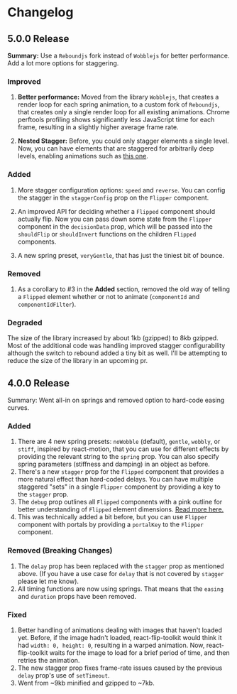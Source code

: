 # Changelog

## 5.0.0 Release

**Summary:** Use a `Reboundjs` fork instead of `Wobblejs` for better performance. Add a lot more options for staggering.

### Improved

1. **Better performance:** Moved from the library `Wobblejs`, that creates a render loop for each spring animation, to a custom fork of `Reboundjs`, that creates only a single render loop for all existing animations. Chrome perftools profiling shows significantly less JavaScript time for each frame, resulting in a slightly higher average frame rate.

2. **Nested Stagger:** Before, you could only stagger elements a single level. Now, you can have elements that are staggered for arbitrarily deep levels, enabling animations such as [this one](https://react-flip-toolkit-demos.surge.sh/staggered-list).

### Added

1. More stagger configuration options: `speed` and `reverse`. You can config the stagger in the `staggerConfig` prop on the `Flipper` component.

2. An improved API for deciding whether a `Flipped` component should actually flip. Now you can pass down some state from the `Flipper` component in the `decisionData` prop, which will be passed into the `shouldFlip` or `shouldInvert` functions on the children `Flipped` components.

3. A new spring preset, `veryGentle`, that has just the tiniest bit of bounce.

### Removed

1. As a corollary to #3 in the **Added** section, removed the old way of telling a `Flipped` element whether or not to animate (`componentId` and `componentIdFilter`).

### Degraded

The size of the library increased by about 1kb (gzipped) to 8kb gzipped. Most of the additional code was handling improved stagger configurability although the switch to rebound added a tiny bit as well. I'll be attempting to reduce the size of the library in an upcoming pr.

## 4.0.0 Release

Summary: Went all-in on springs and removed option to hard-code easing curves.

### Added

1.  There are 4 new spring presets: `noWobble` (default), `gentle`, `wobbly`, or `stiff`, inspired by react-motion, that you can use for different effects by providing the relevant string to the `spring` prop. You can also specify spring parameters (stiffness and damping) in an object as before.
2.  There's a new `stagger` prop for the `Flipped` component that provides a more natural effect than hard-coded delays. You can have multiple staggered "sets" in a single `Flipper` component by providing a key to the `stagger` prop.
3.  The `debug` prop outlines all `Flipped` components with a pink outline for better understanding of `Flipped` element dimensions. [Read more here.](./README.md#troubleshooting)
4.  This was technically added a bit before, but you can use `Flipper` component with portals by providing a `portalKey` to the `Flipper` component.

### Removed (Breaking Changes)

1.  The `delay` prop has been replaced with the `stagger` prop as mentioned above. (If you have a use case for `delay` that is not covered by `stagger` please let me know).
2.  All timing functions are now using springs. That means that the `easing` and `duration` props have been removed.

### Fixed

1.  Better handling of animations dealing with images that haven't loaded yet. Before, if the image hadn't loaded, react-flip-toolkit would think it had `width: 0, height: 0`, resulting in a warped animation. Now, react-flip-toolkit waits for the image to load for a brief period of time, and then retries the animation.
2.  The new stagger prop fixes frame-rate issues caused by the previous `delay` prop's use of `setTimeout`.
3.  Went from ~9kb minified and gzipped to ~7kb.
